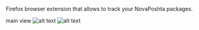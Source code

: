 Firefox browser extension that allows to track your NovaPoshta packages.

main view
![alt text](https://imageup.ru/img282/3632559/ss1.png)
![alt text](https://imageup.ru/img202/3632564/ss2.png)